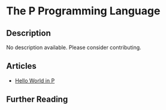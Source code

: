 # The P Programming Language

## Description

No description available. Please consider contributing.

## Articles

- [Hello World in P](https://sampleprograms.io/projects/hello-world/p)

## Further Reading